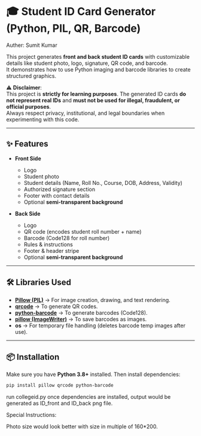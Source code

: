 # 🎓 Student ID Card Generator (Python, PIL, QR, Barcode)

Auther: Sumit Kumar

This project generates **front and back student ID cards** with customizable details like student photo, logo, signature, QR code, and barcode.  
It demonstrates how to use Python imaging and barcode libraries to create structured graphics.

⚠️ **Disclaimer**:  
This project is **strictly for learning purposes**. The generated ID cards **do not represent real IDs** and **must not be used for illegal, fraudulent, or official purposes**.  
Always respect privacy, institutional, and legal boundaries when experimenting with this code.

---

## ✨ Features

- **Front Side**
  - Logo
  - Student photo
  - Student details (Name, Roll No., Course, DOB, Address, Validity)
  - Authorized signature section
  - Footer with contact details
  - Optional **semi-transparent background**

- **Back Side**
  - Logo
  - QR code (encodes student roll number + name)
  - Barcode (Code128 for roll number)
  - Rules & instructions
  - Footer & header stripe
  - Optional **semi-transparent background**

---

## 🛠️ Libraries Used

- **[Pillow (PIL)](https://pillow.readthedocs.io/)** → For image creation, drawing, and text rendering.
- **[qrcode](https://pypi.org/project/qrcode/)** → To generate QR codes.
- **[python-barcode](https://pypi.org/project/python-barcode/)** → To generate barcodes (Code128).
- **[pillow (ImageWriter)](https://pillow.readthedocs.io/)** → To save barcodes as images.
- **os** → For temporary file handling (deletes barcode temp images after use).

---

## 📦 Installation

Make sure you have **Python 3.8+** installed. Then install dependencies:

```bash
pip install pillow qrcode python-barcode

```
run collegeid.py once dependencies are installed, output would be generated as ID_front and ID_back png file.


Special Instructions:

Photo size would look better with size in multiple of 160*200.
